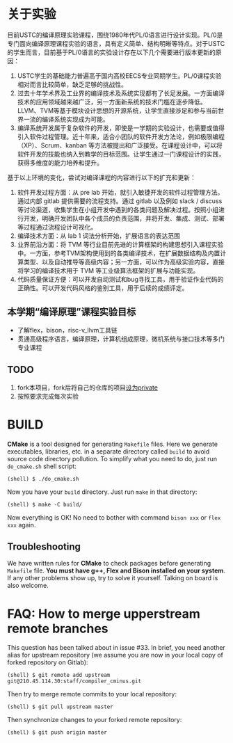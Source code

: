 # 关于实验

目前USTC的编译原理实验课程，围绕1980年代PL/0语言进行设计实现。PL/0是专门面向编译原理课程实验的语言，具有定义简单、结构明晰等特点。对于USTC的学生而言，目前基于PL/0语言的实验设计存在以下几个需要进行版本更新的原因：

1. USTC学生的基础能力普遍高于国内高校EECS专业同期学生。PL/0课程实验相对而言比较简单，缺乏足够的挑战性。
2. 过去十年学术界及工业界的编译技术及系统实现都有了长足发展。一方面编译技术的应用领域越来越广泛，另一方面新系统的技术门槛在逐步降低。LLVM、TVM等基于模块设计思想的开源系统，让学生直接涉足和参与当前世界一流的编译系统实现成为可能。
3. 编译系统开发属于复杂软件的开发，即使是一学期的实验设计，也需要或值得引入软件过程管理。近十年来，适合小团队的软件开发方法论，例如极限编程（XP）、Scrum、kanban 等方法被提出和广泛接受。在课程设计中，可以将软件开发的技能也纳入到教学的目标范围。让学生通过一门课程设计的实践，获得多维度的能力培养和提升。

基于以上环境的变化，尝试对编译课程的内容进行以下的扩充和更新：

1. 软件开发过程方面：从 pre lab 开始，就引入敏捷开发的软件过程管理方法。通过内部 gitlab 提供需要的流程支持。通过 gitlab 以及例如 slack / discuss 等讨论渠道，收集学生在小组开发中遇到的各类问题及解决过程。按照小组进行开发，明确开发团队中各个成员的负责范围，并将开发、集成、测试、部署等过程通过流程设计可视化。
2. 编译技术方面：从 lab 1 词法分析开始，扩展语言的表达范围
3. 业界前沿方面：将 TVM 等行业目前先进的计算框架的构建思想引入课程实验中。一方面，参考TVM架构使用到的各类编译技术，在扩展数据结构及内置计算类型、以及自动推导等高级内容；另一方面，可以作为高级实验内容，直接将学习的编译技术用于 TVM 等工业级算法框架的扩展与功能实现。
4. 代码质量保证方便：可以开发自动测试和bug寻找工具，用于验证作业代码的正确性。可以开发代码风格的鉴别工具，用于后续的成绩评定。


## 本学期“编译原理”课程实验目标
* 了解flex，bison，risc-v_llvm工具链
* 贯通高级程序语言，编译原理，计算机组成原理，微机系统与接口技术等多门专业课程

## TODO
1. fork本项目，fork后将自己的仓库的项目[设为private](http://210.45.114.30/gbxu/notice_board/issues/52)
2. 按照要求完成每次实验

# BUILD
**CMake** is a tool designed for generating `Makefile` files. Here we generate executables, libraries, etc. in a separate directory called `build` to avoid source code directory pollution. To simplify what you need to do, just run `do_cmake.sh` shell script:
```
(shell) $ ./do_cmake.sh
```
Now you have your `build` directory. Just run `make` in that directory:
```
(shell) $ make -C build/
```
Now everything is OK! No need to bother with command `bison xxx` or `flex xxx` again.

## Troubleshooting
We have written rules for **CMake** to check packages before generating `Makefile` file. **You must have g++, Flex and Bison installed on your system**. If any other problems show up, try to solve it yourself. Talking on board is also welcome.

# FAQ: How to merge upperstream remote branches
This question has been talked about in issue #33. In brief, you need another alias for upstream repository (we assume you are now in your local copy of forked repository on Gitlab):
```
(shell) $ git remote add upstream git@210.45.114.30:staff/compiler_cminus.git
```
Then try to merge remote commits to your local repository:
```
(shell) $ git pull upstream master
```
Then synchronize changes to your forked remote repository:
```
(shell) $ git push origin master
```
